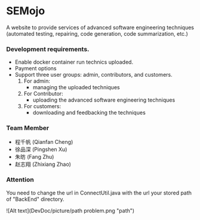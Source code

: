 # SEMojo
A website to provide services of advanced software engineering techniques (automated testing, repairing, code generation, code summarization, etc.)

### Development requirements.
+ Enable docker container run technics uploaded.
+ Payment options
+ Support three user groups: admin, contributors,
and customers.
  1. For admin:
       - managing the uploaded techniques
  2. For Contributor:
       - uploading the advanced software engineering techniques
  3. For customers:
       - downloading and feedbacking the techniques 


### Team Member

 + 程千帆 (Qianfan Cheng)
 + 徐品深 (Pingshen Xu)
 + 朱昉 (Fang Zhu)
 + 赵志翔 (Zhixiang Zhao)
  
### Attention
You need to change the url in ConnectUtil.java with the url your stored path of "BackEnd" directory.

![Alt text](DevDoc/picture/path problem.png "path")